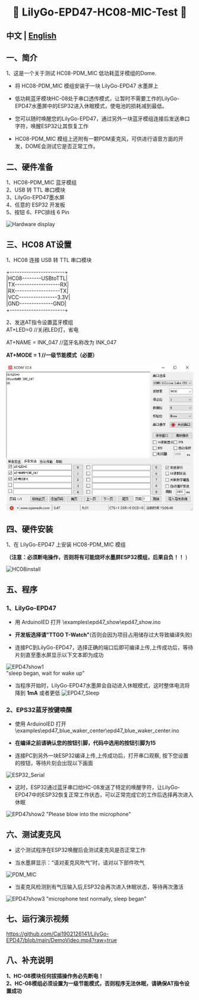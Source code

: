 <h1 align = "center">🌟 LilyGo-EPD47-HC08-MIC-Test 🌟</h1>

## **中文 | [English](./README.md)** 

## 一、简介
1、这是一个关于测试 HC08-PDM_MIC 低功耗蓝牙模组的Dome.  

 -  将 HC08-PDM_MIC 模组安装于一块 LilyGo-EPD47 水墨屏上
    
 -  低功耗蓝牙模块HC-08处于串口透传模式，让暂时不需要工作的LilyGo-EPD47水墨屏中的ESP32进入休眠模式，使电池的损耗减到最低。
   
 -  您可以随时唤醒您的LilyGo-EPD47，通过另外一块蓝牙模组连接后发送串口字符，唤醒ESP32让其恢复工作 
   
 -  HC08-PDM_MIC 模组上还附有一颗PDM麦克风，可供进行语音方面的开发，DOME会测试它是否正常工作。  
  
## 二、硬件准备
1、HC08-PDM_MIC 蓝牙模组  
2、USB 转 TTL 串口模块  
3、LilyGo-EPD47墨水屏  
4、任意的 ESP32 开发板  
5、按钮
6、FPC排线 6 Pin   
  
![Hardware display](/images/1.jpg)  
  
  
## 三、HC08 AT设置
1、HC08 连接 USB 转 TTL 串口模块  
  
+-----------------------+   
|HC08--------USBtoTTL|  
|TX-------------------RX|  
|RX-------------------TX|  
|VCC----------------3.3V|  
|GND--------------GND|  
+-----------------------+  
  
2、发送AT指令设置蓝牙模组  
AT+LED=0           //关闭LED灯，省电  

AT+NAME = INK_047  //蓝牙名称改为 INK_047  

**AT+MODE = 1        //一级节能模式（必要）**  
  
![HC08-ATset](/images/ATset.jpg)  
  
  
## 四、硬件安装
1、在 LilyGo-EPD47 上安装 HC08-PDM_MIC 模组 
   
**（注意：必须断电操作，否则将有可能烧坏水墨屏ESP32模组，后果自负！！**  )
  
![HC08install](/images/2.jpg)

  
  
## 五、程序
### 1、LilyGo-EPD47   
 -  用 ArduinoIED 打开 \examples\epd47_show\epd47_show.ino  
   
 -  **开发板选择请"TTGO T-Watch"**(否则会因为项目占用储存过大导致编译失败)  
   
 -  连接PC到LilyGo-EPD47，选择正确的端口后即可编译上传,上传成功后，等待片刻直至墨水屏显示以下文本即为成功  
  
![EPD47show1](/images/4.jpg)  
"sleep began, wait for wake up"  
  
  
-  当程序开始时，LilyGo-EPD47水墨屏会自动进入休眠模式，这时整体电流将降到 **1mA** 或者更低
![EPD47_Sleep](/images/10.jpg)
  
  
### 2、EPS32蓝牙按键唤醒  
 -  使用 ArduinoIED 打开  \examples\epd47_blue_waker_center\epd47_blue_waker_center.ino  
   
 -  **在编译之前请确认您的按钮引脚，代码中选用的按钮引脚为15**  
   
 -  连接PC到另外一块ESP32编译上传,上传成功后，打开串口观察, 按下您设置的按钮，等待片刻会出现以下画面 
  
![ESP32_Serial](/images/13.jpg)
  
 -  这时，ESP32通过蓝牙串口给HC-08发送了特定的唤醒字符，让LilyGo-EPD47中的ESP32恢复正常工作状态，可以正常完成它的工作后选择再次进入休眠 

![EPD47show2](/images/11.jpg) 
"Please blow into the microphone"  
  
  
  
## 六、测试麦克风
 -  这个测试程序在ESP32唤醒后会测试麦克风是否正常工作 

 -  当水墨屏显示：“请对麦克风吹气”时，请对以下部件吹气 
  
![PDM_MIC](/images/6.jpg) 
  
  
 -  当麦克风检测到有气压输入后,ESP32会再次进入休眠状态，等待再次激活  
  
![EPD47show3](/images/12.jpg) 
"microphone test normally, sleep began"  
  
   
## 七、运行演示视频
https://github.com/Cai1902126141/LilyGo-EPD47/blob/main/DemoVideo.mp4?raw=true  
  
## 八、补充说明
**1、HC-08模块任何拔插操作务必先断电！**  
**2、HC-08模组必须设置为一级节能模式，否则程序无法休眠，请确保AT指令设置成功**  
  
  